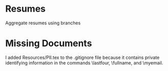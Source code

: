 # Resumes
Aggregate resumes using branches


# Missing Documents
I added Resources/PII.tex to the .gitignore file because it contains private
identifying information in the commands \lastfour, \fullname, and \myemail.
